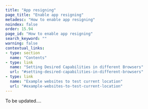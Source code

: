 ```yaml
---
title: "App resigning"
page_title: "Enable app resigning"
metadesc: "How to enable app resigning"
noindex: false
order: 15.94
page_id: "How to enable app resigning"
search_keyword: ""
warning: false
contextual_links:
- type: section
  name: "Contents"
- type: link
  name: "Setting Desired Capabilities in different Browsers"
  url: "#setting-desired-capabilities-in-different-browsers"
- type: link
  name: "Example websites to test current location"
  url: "#example-websites-to-test-current-location"
---
```


To be updated....